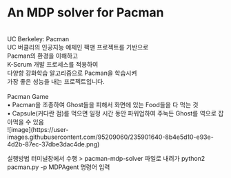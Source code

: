 # An MDP solver for Pacman<br>
<br>
UC Berkeley: Pacman<br>
UC 버클리의 인공지능 예제인 팩맨 프로젝트를 기반으로<br>
Pacman의 환경을 이해하고<br>
K-Scrum 개발 프로세스를 적용하여<br>
다양항 강화학습 알고리즘으로 Pacman을 학습시켜<br>
가장 좋은 성능을 내는 프로젝트입니다.<br>
<br>
Pacman Game<br>
• Pacman을 조종하여 Ghost들을 피해서 화면에 있는 Food들을 다 먹는 것<br>
• Capsule(커다란 점)를 먹으면 일정 시간 동안 파워업하여 주눅든 Ghost를 역으로 잡아먹을 수 있음<br>
![image](https://user-images.githubusercontent.com/95209060/235901640-8b4e5d10-e93e-4d2b-87ec-37dbe3dac4de.png)

실행방법 
터미널창에서 수행 > pacman-mdp-solver 파일로 내려가 python2 pacman.py -p MDPAgent 명령어 입력
